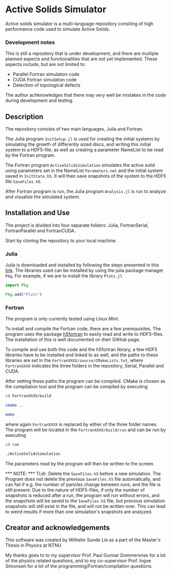 # Active Solids Simulator

Active solids simulator is a multi-language repository consiting of high performance code used to simulate Active Solids.

### Development notes
This is still a repository that is under development, and there are multiple planned aspects and functionalities that are not yet implemented. These aspects include, but are not limited to:

- Parallel Fortran simulation code
- CUDA Fortran simulation code
- Detection of topological defects

The author achknowledges that there may very well be mistakes in the code during development and testing.

## Description

The repository consists of two main languages, Julia and Fortran.

The Julia program `InitSetup.jl` is used for creating the initial systems by simulating the growth of differently sized discs, and writing this initial system to a HDF5-file, as well as creating a parameter NameList to be read by the Fortran program.

The Fortran program `ActiveSolidsSimulation` simulates the active solid using parameters set in the NameList `Parameters.nml` and the initial system saved in `InitState.h5`. It will then save snapshots of the system to the HDF5 file `SaveFiles.h5`.

After Fortran program is run, the Julia program `Analysis.jl` is run to analyze and visualize the simulated system.

## Installation and Use

The project is divided into four separate folders: Julia, FortranSerial, FortranParallel and FortranCUDA.

Start by cloning the repository to your local machine.

### Julia 

Julia is downloaded and installed by following the steps presented in this [link](https://julialang.org/downloads/platform/). The libraries used can be installed by using the julia package manager `Pkg`. For example, if we are to install the library `Plots.jl`

```julia
import Pkg

Pkg.add("Plots")
```


### Fortran

The program is only currently tested using Linux Mint.

To install and compile the Fortran code, there are a few prerequisites. The program uses the package [h5fortran](https://github.com/geospace-code/h5fortran) to easily read and write to HDF5-files. The installation of this is well documented on their GitHub page.

To compile and use both this code and the h5fortran library, a few HDF5 libraries have to be installed and linked to as well, and the paths to these libraries are set in the `FortranXXXX/source/CMakeLists.txt`, where `FortranXXXX` indicates the three folders in the repository, Serial, Parallel and CUDA.

After setting these paths the program can be compiled. CMake is chosen as the compilation tool and the program can be compiled by executing

```bash
cd FortranXXXX/build

cmake ..

make
```

where again `FortranXXXX` is replaced by either of the three folder names. The program will be located in the `FortranXXXX/build/run` and can be run by executing

```bash
cd run

./ActiveSolidsSimulation
```

The parameters read by the program will then be written to the screen.

*** NOTE: *** Tl;dr: Delete the `SaveFiles.h5` before a new simulation. The Program does not delete the previous `SaveFiles.h5` file automatically, and can fail if e.g. the number of paricles change between runs, and the file is still present. Due to the nature of HDF5-files, if only the number of snapshots is reduced after a run, the program will run without errors, and the snapchots will be saved to the `SaveFiles.h5` file, but previous simulation snapshots will still exist in the file, and will not be written over. This can lead to weird results if more than one simulation's snapshots are analyzed.


## Creator and acknowledgements

This software was created by Wilhelm Sunde Lie as a part of the Master's Thesis in Physics at NTNU

My thanks goes to to my supervisor Prof. Paul Gunnar Dommersnes for a lot of the physics related questions, and to my co-supervisor Prof. Ingve Simonsen for a lot of the programming/Fortran/compilation questions.

## 